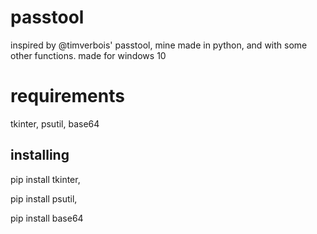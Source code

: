 # passtool
inspired by @timverbois' passtool, mine made in python, and with some other functions. made for windows 10


# requirements
tkinter, psutil, base64

## installing
pip install tkinter,

pip install psutil,

pip install base64
